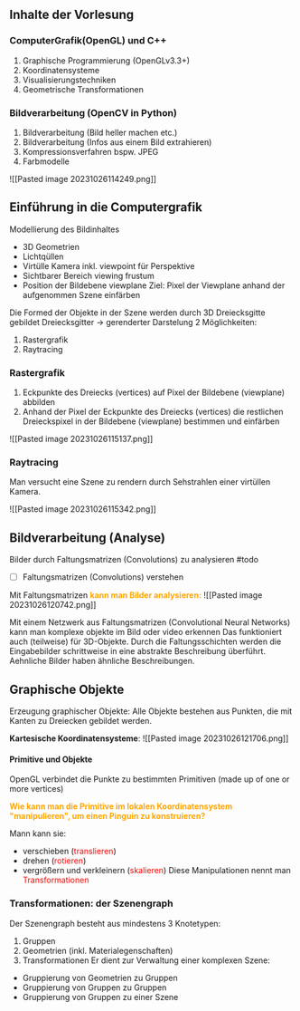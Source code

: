 








## Inhalte der Vorlesung

### ComputerGrafik(OpenGL) und C++

1. Graphische Programmierung (OpenGLv3.3+)
2. Koordinatensysteme
3. Visualisierungstechniken
4. Geometrische Transformationen

### Bildverarbeitung (OpenCV in Python)

1. Bildverarbeitung (Bild heller machen etc.)
2. Bildverarbeitung (Infos aus einem Bild extrahieren)
3. Kompressionsverfahren bspw. JPEG
4. Farbmodelle

![[Pasted image 20231026114249.png]]


## Einführung in die Computergrafik

Modellierung des Bildinhaltes
- 3D Geometrien
- Lichtqüllen
- Virtülle Kamera inkl. viewpoint für Perspektive
- Sichtbarer Bereich viewing frustum
- Position der Bildebene viewplane
Ziel: Pixel der Viewplane anhand der aufgenommen Szene einfärben

Die Formed der Objekte in der Szene werden durch 3D Dreiecksgitte gebildet
Dreiecksgitter -> gerenderter Darstelung 2 Möglichkeiten:
1. Rastergrafik
2. Raytracing

### Rastergrafik

1. Eckpunkte des Dreiecks (vertices) auf Pixel der Bildebene (viewplane) abbilden
2. Anhand der Pixel der Eckpunkte des Dreiecks (vertices) die restlichen Dreieckspixel in der Bildebene (viewplane) bestimmen und einfärben

![[Pasted image 20231026115137.png]]

### Raytracing

Man versucht eine Szene zu rendern durch Sehstrahlen einer virtüllen Kamera. 

![[Pasted image 20231026115342.png]]

## Bildverarbeitung (Analyse)

Bilder durch Faltungsmatrizen (Convolutions) zu analysieren
#todo 
- [ ] Faltungsmatrizen (Convolutions) verstehen

Mit Faltungsmatrizen <FONT COLOR="#ffa500"><b>kann man Bilder analysieren:</b></FONT>
![[Pasted image 20231026120742.png]]

Mit einem Netzwerk aus Faltungsmatrizen (Convolutional Neural Networks) kann man komplexe objekte im Bild oder video erkennen
Das funktioniert auch (teilweise) für 3D-Objekte.
Durch die Faltungsschichten werden die Eingabebilder schrittweise in eine abstrakte Beschreibung überführt. Aehnliche Bilder haben ähnliche Beschreibungen.


## Graphische Objekte

Erzeugung graphischer Objekte: Alle Objekte bestehen aus Punkten, die mit Kanten zu Dreiecken gebildet werden. 

**Kartesische Koordinatensysteme**: 
![[Pasted image 20231026121706.png]]

#### Primitive und Objekte
OpenGL verbindet die Punkte zu bestimmten Primitiven (made up of one or more vertices)

<FONT COLOR="#ffa500"><b>Wie kann man die Primitive im lokalen Koordinatensystem "manipulieren", um einen Pinguin zu konstruieren?</b></FONT>

Mann kann sie:
- verschieben (<FONT COLOR="#ff0000">translieren</FONT>)
- drehen (<FONT COLOR="#ff0000">rotieren</FONT>)
- vergrößern und verkleinern (<FONT COLOR="#ff0000">skalieren</FONT>)
Diese Manipulationen nennt man <FONT COLOR="#ff0000">Transformationen</FONT>

### Transformationen: der Szenengraph

Der Szenengraph besteht aus mindestens 3 Knotetypen:
1. Gruppen
2. Geometrien (inkl. Materialegenschaften)
3. Transformationen
Er dient zur Verwaltung einer komplexen Szene:
- Gruppierung von Geometrien zu Gruppen
- Gruppierung von Gruppen zu Gruppen
- Gruppierung von Gruppen zu einer Szene